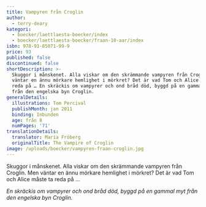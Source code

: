 ```yaml
---
title: Vampyren från Croglin
author:
  - terry-deary
kategori:
  - boecker/laettlaesta-boecker/index
  - boecker/laettlaesta-boecker/fraan-10-aar/index
isbn: 978-91-85071-99-9
price: 93
published: false
discontinued: false
shortDescription: >-
  Skuggor i månskenet. Alla viskar om den skrämmande vampyren från Croglin. Men
  väntar en ännu mörkare hemlighet i mörkret? Det är vad Tom och Alice måste ta
  reda på … En skräckis om vampyrer och ond bråd död, byggd på en gammal myt
  från den engelska byn Croglin.
generalDetails:
  illustrations: Tom Percival
  publishMonth: jan 2011
  binding: Inbunden
  age: från 8
  numPages: '71'
translationDetails:
  translator: Maria Fröberg
  originalTitle: The Vampire of Croglin
image: /uploads/boecker/vampyren-fraan-croglin.jpg
---
```

Skuggor i månskenet. Alla viskar om den skrämmande vampyren från Croglin. Men väntar en ännu mörkare hemlighet i mörkret? Det är vad Tom och Alice måste ta reda på …

_En skräckis om vampyrer och ond bråd död, byggd på en gammal myt från den engelska byn Croglin._
